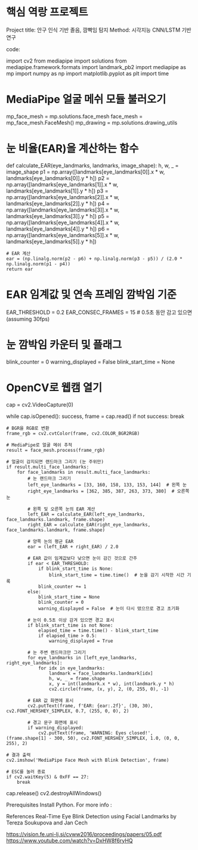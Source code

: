 # 핵심 역랑 프로젝트

Project title: 안구 인식 기반 졸음, 깜빡임 탐지
Method: 시각지능 CNN/LSTM 기반 연구

code:

import cv2
from mediapipe import solutions
from mediapipe.framework.formats import landmark_pb2
import mediapipe as mp
import numpy as np
import matplotlib.pyplot as plt
import time


# MediaPipe 얼굴 메쉬 모듈 불러오기
mp_face_mesh = mp.solutions.face_mesh
face_mesh = mp_face_mesh.FaceMesh()
mp_drawing = mp.solutions.drawing_utils

# 눈 비율(EAR)을 계산하는 함수
def calculate_EAR(eye_landmarks, landmarks, image_shape):
    h, w, _ = image_shape
    p1 = np.array([landmarks[eye_landmarks[0]].x * w, landmarks[eye_landmarks[0]].y * h])
    p2 = np.array([landmarks[eye_landmarks[1]].x * w, landmarks[eye_landmarks[1]].y * h])
    p3 = np.array([landmarks[eye_landmarks[2]].x * w, landmarks[eye_landmarks[2]].y * h])
    p4 = np.array([landmarks[eye_landmarks[3]].x * w, landmarks[eye_landmarks[3]].y * h])
    p5 = np.array([landmarks[eye_landmarks[4]].x * w, landmarks[eye_landmarks[4]].y * h])
    p6 = np.array([landmarks[eye_landmarks[5]].x * w, landmarks[eye_landmarks[5]].y * h])

    # EAR 계산
    ear = (np.linalg.norm(p2 - p6) + np.linalg.norm(p3 - p5)) / (2.0 * np.linalg.norm(p1 - p4))
    return ear

# EAR 임계값 및 연속 프레임 깜박임 기준
EAR_THRESHOLD = 0.2
EAR_CONSEC_FRAMES = 15  # 0.5초 동안 감고 있으면 (assuming 30fps)

# 눈 깜박임 카운터 및 플래그
blink_counter = 0
warning_displayed = False
blink_start_time = None

# OpenCV로 웹캠 열기
cap = cv2.VideoCapture(0)

while cap.isOpened():
    success, frame = cap.read()
    if not success:
        break
    
    # BGR을 RGB로 변환
    frame_rgb = cv2.cvtColor(frame, cv2.COLOR_BGR2RGB)
    
    # MediaPipe로 얼굴 메쉬 추적
    result = face_mesh.process(frame_rgb)
    
    # 얼굴이 감지되면 랜드마크 그리기 (눈 주위만)
    if result.multi_face_landmarks:
        for face_landmarks in result.multi_face_landmarks:
            # 눈 랜드마크 그리기
            left_eye_landmarks = [33, 160, 158, 133, 153, 144]  # 왼쪽 눈
            right_eye_landmarks = [362, 385, 387, 263, 373, 380]  # 오른쪽 눈

            # 왼쪽 및 오른쪽 눈의 EAR 계산
            left_EAR = calculate_EAR(left_eye_landmarks, face_landmarks.landmark, frame.shape)
            right_EAR = calculate_EAR(right_eye_landmarks, face_landmarks.landmark, frame.shape)

            # 양쪽 눈의 평균 EAR
            ear = (left_EAR + right_EAR) / 2.0

            # EAR 값이 임계값보다 낮으면 눈이 감긴 것으로 간주
            if ear < EAR_THRESHOLD:
                if blink_start_time is None:
                    blink_start_time = time.time()  # 눈을 감기 시작한 시간 기록
                blink_counter += 1
            else:
                blink_start_time = None
                blink_counter = 0
                warning_displayed = False  # 눈이 다시 떴으므로 경고 초기화

            # 눈이 0.5초 이상 감겨 있으면 경고 표시
            if blink_start_time is not None:
                elapsed_time = time.time() - blink_start_time
                if elapsed_time > 0.5:
                    warning_displayed = True

            # 눈 주변 랜드마크만 그리기
            for eye_landmarks in [left_eye_landmarks, right_eye_landmarks]:
                for idx in eye_landmarks:
                    landmark = face_landmarks.landmark[idx]
                    h, w, _ = frame.shape
                    x, y = int(landmark.x * w), int(landmark.y * h)
                    cv2.circle(frame, (x, y), 2, (0, 255, 0), -1)

            # EAR 값 화면에 표시
            cv2.putText(frame, f'EAR: {ear:.2f}', (30, 30), cv2.FONT_HERSHEY_SIMPLEX, 0.7, (255, 0, 0), 2)

            # 경고 문구 화면에 표시
            if warning_displayed:
                cv2.putText(frame, 'WARNING: Eyes closed!', (frame.shape[1] - 300, 50), cv2.FONT_HERSHEY_SIMPLEX, 1.0, (0, 0, 255), 2)

    # 결과 출력
    cv2.imshow('MediaPipe Face Mesh with Blink Detection', frame)
    
    # ESC를 눌러 종료
    if cv2.waitKey(5) & 0xFF == 27:
        break

cap.release()
cv2.destroyAllWindows()

Prerequisites
Install Python.
For more info : 



References
Real-Time Eye Blink Detection using Facial Landmarks by Tereza Soukupova and Jan Cech

https://vision.fe.uni-lj.si/cvww2016/proceedings/papers/05.pdf
https://www.youtube.com/watch?v=DxHW8f6ryHQ
